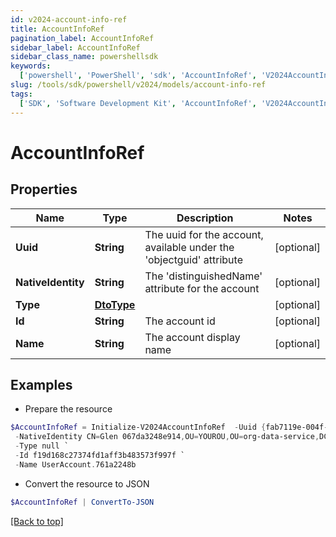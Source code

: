 ```yaml
---
id: v2024-account-info-ref
title: AccountInfoRef
pagination_label: AccountInfoRef
sidebar_label: AccountInfoRef
sidebar_class_name: powershellsdk
keywords:
  ['powershell', 'PowerShell', 'sdk', 'AccountInfoRef', 'V2024AccountInfoRef']
slug: /tools/sdk/powershell/v2024/models/account-info-ref
tags:
  ['SDK', 'Software Development Kit', 'AccountInfoRef', 'V2024AccountInfoRef']
---
```


# AccountInfoRef

## Properties

| Name | Type | Description | Notes |
| --- | --- | --- | --- |
| **Uuid** | **String** | The uuid for the account, available under the 'objectguid' attribute | [optional] |
| **NativeIdentity** | **String** | The 'distinguishedName' attribute for the account | [optional] |
| **Type** | [**DtoType**](dto-type) |  | [optional] |
| **Id** | **String** | The account id | [optional] |
| **Name** | **String** | The account display name | [optional] |

## Examples

- Prepare the resource

```powershell
$AccountInfoRef = Initialize-V2024AccountInfoRef  -Uuid {fab7119e-004f-4822-9c33-b8d570d6c6a6} `
 -NativeIdentity CN=Glen 067da3248e914,OU=YOUROU,OU=org-data-service,DC=YOURDC,DC=local `
 -Type null `
 -Id f19d168c27374fd1aff3b483573f997f `
 -Name UserAccount.761a2248b
```

- Convert the resource to JSON

```powershell
$AccountInfoRef | ConvertTo-JSON
```

[[Back to top]](#)
